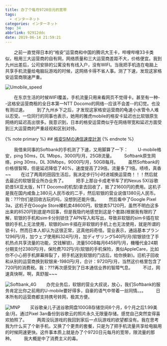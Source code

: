 ```yaml
---
title: 办了个每月9720日元的宽带
tags:
  - インターネット
categories: インターネット
top: 34
abbrlink: 92912ddc
date: 2019-06-14 21:59:21
---
```

&emsp;&emsp;之前一直觉得日本的“格安”运营商和中国的腾讯大王卡，哔哩哔哩33卡类似，租用三大运营商的自有网，网络质量和三大运营商差距不大，价格便宜。我到九州出差后，公司安排的公寓没有有线入户，没有WIFI。当我把手机连在电脑上共享手机流量给电脑玩游戏的时候，这网络卡得不省人事。测了下速，发现这家格安运营商限速严重。

 ![Umobile_speed](https://picsource-1259072117.cos.ap-tokyo.myqcloud.com/picsource/umobile_speed.png)
<!--more-->
&emsp;&emsp;在东京生活的时候WIFI覆盖，手机流量只用来看网页不觉得卡。甚至有一种--这格安运营商租的全日本第一NTT Docomo的网络--应该不会差--的幻觉。也没有测过速。
&emsp;&emsp;到了九州乡下之后，才发现这家格安运营商的龟速小水管令人难以忍受。一位同行的同事也表示，她用的雅虎mobile的格安卡延迟也比软银原生网络的延迟高出很多。我意识到，日本的格安运营商似乎在网络带宽和延迟方面受到三大运营商的严重歧视和区别对待。

{% note primary %}
    ## [格安SIMの通信速度計測](https://keisoku.io/mobile/)
{% endnote %}

&emsp;&emsp;我借来同事的Softbank的手机测了下速，又用脚算了一下：
&emsp;&emsp;U-mobile格安，ping 50ms，DL 1Mbps，3000円/月，25GB流量。
&emsp;&emsp;Softbank原生网络，ping 30ms，DL 30Mbps，9000円/月，50GB每月。
&emsp;&emsp;虽然Softbank的价格很智障，但是延迟降低了40%，速度提高了29倍。流量多了1倍。啧啧，真香~~
&emsp;&emsp;在过了两周的田园生活后，我决定步行1小时进城换运营商！！！然后就去最近的软银营业所办业务了。
&emsp;&emsp;把手上那台卡成老爷车了的Nexus 5X(谷歌奶昔5X亚太版，NTT Docomo的机型)拿去回收了，抵了21600円的费用。这机子是我在国内咸鱼上380元人民币收的二手，然后软银的营业说值1380元人民币。我：???你们是回收古玩的吗，没想到还能升值。
&emsp;&emsp;然后看中了Google Pixel 3a，这机子在Google Store裸机卖48600円，软银卖57120円，虽然不明白这多出来的8520円到底是咋回事，但是我隐约地感觉到这是个套路(根据我有限的了解，软银的手机和sim卡分别锁住了APN写入和写出，导致非软银的sim卡插在软银的手机上无法使用，软银的sim卡插在非软银的手机上也无法使用，就是所谓的锁卡)，然而日本人却认为这很正常，这真他妈奇怪。营业表示，通話基本プラン1296円/月，加ウェブ使用料324円/月，加ディザリング540円/月(软银锁住了手机热点共享流量的功能，交钱解锁)，流量50GB每月6458円/月，機種代金24期分期支付2380円/月，保险费702円/月(软银的手机保险，类似AppleCare，比如你不小心把手机屏幕摔裂了，把手机送到软银的门店后，给你换新)。旧机子回收和从别的运营商换到软银来-1980円/月，合计：9720円/月，当然这价格里包含了720円的消费税。我：???再次感受到了日本通信业界的智障气息。
&emsp;&emsp;不过，网速真快啊，啊，真舒服~~~

 ![Softbank_4G](https://picsource-1259072117.cos.ap-tokyo.myqcloud.com/picsource/softbank%20speed%204G.JPG)
&emsp;&emsp;办完业务后，软银的营业大叔说，放心，我们Softbank的服务肯定比你之前用的U-mobile要好得多，自豪的语气中带着一丝同情。。。
&emsp;&emsp;日本所有的运营商都支持携号转网，极其方便。

 ![MNP](https://picsource-1259072117.cos.ap-tokyo.myqcloud.com/picsource/MNP.png)
&emsp;&emsp;买谷歌亲儿子送谷歌网盘100GB存储空间6个月，6个月之后1.99美金/月。通过Pixel 3an备份到谷歌云的照片永久无限量存储。感觉自己突然变得喜欢拍照了。
&emsp;&emsp;两周没玩游戏的我回到家后一点玩游戏的欲望都没有。我在思考我为什么买了个新手机，又换了个更贵的套餐，只是为了把手机流量共享给电脑用的时候网速更快。这件事本质上就是办了个9720日元每月的宽带，限流量的那种。
&emsp;&emsp;我大概是中了消费主义的毒。
